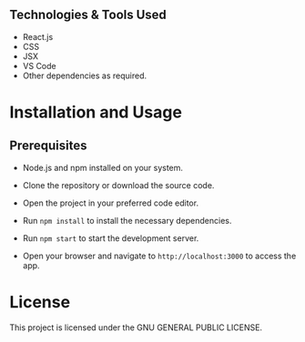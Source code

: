 
## Technologies & Tools Used
- React.js
- CSS
- JSX
- VS Code
- Other dependencies as required.

# Installation and Usage
## Prerequisites
- Node.js and npm installed on your system.

- Clone the repository or download the source code.
- Open the project in your preferred code editor.
- Run `npm install` to install the necessary dependencies.
- Run `npm start` to start the development server.
- Open your browser and navigate to `http://localhost:3000` to access the app.


# License
This project is licensed under the GNU GENERAL PUBLIC LICENSE.
